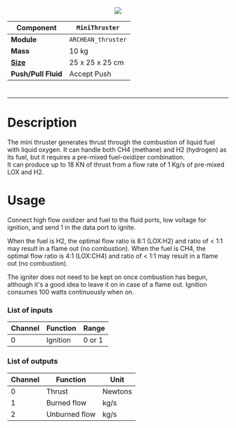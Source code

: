 <p align="center">
  <img src="MiniThruster.png" />
</p>

|Component|`MiniThruster`|
|---|---|
|**Module**|`ARCHEAN_thruster`|
|**Mass**|10 kg|
|[**Size**](# "Based on the component's occupancy in a fixed 25cm grid.")|25 x 25 x 25 cm|
|**Push/Pull Fluid**|Accept Push|
#
---

# Description
The mini thruster generates thrust through the combustion of liquid fuel with liquid oxygen.
It can handle both CH4 (methane) and H2 (hydrogen) as its fuel, but it requires a pre-mixed fuel-oxidizer combination.  
It can produce up to 18 KN of thrust from a flow rate of 1 Kg/s of pre-mixed LOX and H2.
  
# Usage
Connect high flow oxidizer and fuel to the fluid ports, low voltage for ignition, and send 1 in the data port to ignite.

When the fuel is H2, the optimal flow ratio is 8:1 (LOX:H2) and ratio of < 1:1 may result in a flame out (no combustion).
When the fuel is CH4, the optimal flow ratio is 4:1 (LOX:CH4) and ratio of < 1:1 may result in a flame out (no combustion).

The igniter does not need to be kept on once combustion has begun, although it's a good idea to leave it on in case of a flame out.
Ignition consumes 100 watts continuously when on.

### List of inputs
|Channel|Function|Range|
|---|---|---|
|0|Ignition|0 or 1|

### List of outputs
|Channel|Function|Unit|
|---|---|---|
|0|Thrust|Newtons|
|1|Burned flow|kg/s|
|2|Unburned flow|kg/s|
